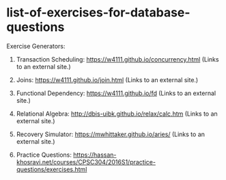 # list-of-exercises-for-database-questions

Exercise Generators:

1. Transaction Scheduling: https://w4111.github.io/concurrency.html (Links to an external site.)

2. Joins: https://w4111.github.io/join.html (Links to an external site.)

3. Functional Dependency: https://w4111.github.io/fd (Links to an external site.)

4. Relational Algebra: http://dbis-uibk.github.io/relax/calc.htm (Links to an external site.)

5. Recovery Simulator: https://mwhittaker.github.io/aries/ (Links to an external site.)

6. Practice Questions: https://hassan-khosravi.net/courses/CPSC304/2016S1/practice-questions/exercises.html
